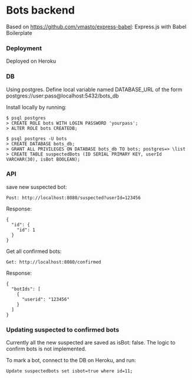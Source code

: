 # Bots backend

Based on https://github.com/vmasto/express-babel: Express.js with Babel Boilerplate

### Deployment

Deployed on Heroku

### DB

Using postgres. Define local variable named DATABASE_URL of the form postgres://user:pass@localhost:5432/bots_db

Install locally by running:

```
$ psql postgres
> CREATE ROLE bots WITH LOGIN PASSWORD 'yourpass';
> ALTER ROLE bots CREATEDB;

$ psql postgres -U bots
> CREATE DATABASE bots_db;
> GRANT ALL PRIVILEGES ON DATABASE bots_db TO bots; postgres=> \list
> CREATE TABLE suspectedBots (ID SERIAL PRIMARY KEY, userId VARCHAR(30), isBot BOOLEAN);

```

### API

save new suspected bot:

```
Post: http://localhost:8080/suspected?userId=123456
```

Response:
```
{
  "id": {
    "id": 1
  }
}
```

Get all confirmed bots:
```
Get: http://localhost:8080/confirmed
```

Response:
```
{
  "botIds": [
    {
      "userid": "123456"
    }
  ]
}
```

### Updating suspected to confirmed bots

Currently all the new suspected are saved as isBot: false.
The logic to confirm bots is not implemented.

To mark a bot, connect to the DB on Heroku, and run:
```
Update suspectedbots set isbot=true where id=11;
```
